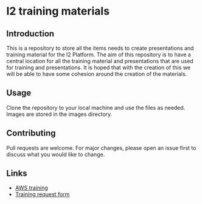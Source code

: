 # I2 training materials
## Introduction
This is a repository to store all the items needs to create presentations and training material for the I2 Platform.
The aim of this repository is to have a central location for all the training material and presentations that are used for training and presentations.
It is hoped that with the creation of this we will be able to have some cohesion around the creation of the materials.

## Usage
Clone the repository to your local machine and use the files as needed.
Images are stored in the images directory.

## Contributing
Pull requests are welcome. For major changes, please open an issue first
to discuss what you would like to change.


##  Links
* [AWS training](https://ilearnppb.com/course/view.php?id=440)
* [Training request form](https://forms.monday.com/forms/6c7cc033f922c2e6652bef9940c13e10?r=euc1)

